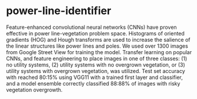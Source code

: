 # power-line-identifier

Feature-enhanced convolutional neural networks (CNNs) have proven effective in power line-vegetation problem space. Histograms of oriented gradients (HOG) and Hough transforms are used to increase the salience of the linear structures like power lines and poles. We used over 1300 images from Google Street View for training the model. Transfer learning on popular CNNs, and feature engineering to place images in one of three classes: (1) no utility systems, (2) utility systems with no overgrown vegetation, or (3) utility systems with overgrown vegetation, was utilized. Test set accuracy with reached 80:15% using VGG11 with a trained first layer and classifier, and a model ensemble correctly classified 88:88% of images with risky vegetation overgrowth.

